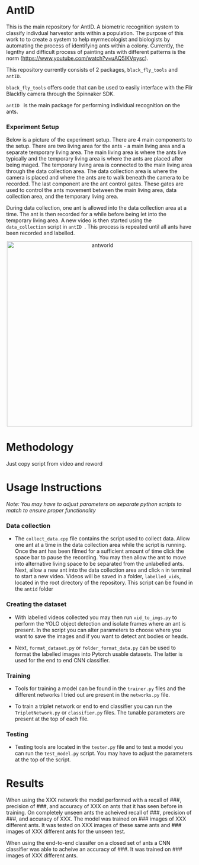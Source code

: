# AntID
This is the main repository for AntID. A biometric recognition system to classify indivdual harvestor ants
within a population. The purpose of this work to to create a system to help myrmecologist and biologists
by automating the process of identifying ants within a colony. Currently, the legnthy and difficult 
process of painting ants with different patterns is the norm (https://www.youtube.com/watch?v=uAQ5IKVpysc).

This repository currently consists of 2 packages, `black_fly_tools` and `antID`. 

`black_fly_tools` offers code that can be used to easily interface with the Flir Blackfly camera 
through the Spinnaker SDK.

`antID ` is the main package for performing individual recognition on the ants. 

### Experiment Setup
Below is a picture of the experiment setup. There are 4 main components to the setup. There are two
living area for the ants - a main living area and a separate temporary living area. The main living 
area is where the ants live typically and the temporary living area is where the ants are placed
after being maged. The temporary living area is connected to the main living area through the data 
collection area. The data collection area is where the camera is placed and where the ants are to walk
beneath the camera to be recorded. The last component are the ant control gates. These gates are used
to control the ants movement between the main living area, data collection area, and the temporary 
living area.

During data collection, one ant is allowed into the data collection area at a time. The ant is then
recorded for a while before being let into the temporary living area. A new video is then started using
the `data_collection` script in `antID `. This process is repeated until all ants have been recorded
and labelled.

<div align="center"><img src="https://github.com/oubrejames/antID/assets/46512429/eccbc9bd-b9c9-41ef-b49e-66b22ec4af2d" alt="antworld" width="500"/></div>

# Methodology
Just copy script from video and reword

# Usage Instructions
_Note: You may have to adjust parameters on separate python scripts to match to ensure proper functionality_

### Data collection
* The `collect_data.cpp` file contains the script used to collect data. Allow one ant at a time in the
data collection area while the script is running. Once the ant has been filmed for a sufficient amount
of time click the space bar to pause the recording. You may then allow the ant to move into alternative 
living space to be separated from the unlabelled ants. Next, allow a new ant into the data collection
area and click `n` in terminal to start a new video. Videos will be saved in a folder, `labelled_vids`,
located in the root directory of the repository. This script can be found in the `antid` folder

### Creating the dataset
* With labelled videos collected you may then run `vid_to_imgs.py` to perform the YOLO object detection
and isolate frames where an ant is present. In the script you can alter parameters to choose where you want
to save the images and if you want to detect ant bodies or heads.

* Next, `format_dataset.py` or `folder_format_data.py` can be used to format the labelled images into
Pytorch usable datasets. The latter is used for the end to end CNN classifier.

### Training
* Tools for training a model can be found in the `trainer.py` files and the different networks I tried
out are present in the `networks.py` file.

* To train a triplet network or end to end classifier you can run the `TripletNetwork.py` or `classifier.py`
files. The tunable parameters are present at the top of each file.

### Testing
* Testing tools are located in the `tester.py` file and to test a model you can run the `test_model.py`
script. You may have to adjust the parameters at the top of the script. 

# Results
When using the XXX network the model performed with a recall of ###, precision of ###, and accuracy of 
XXX on ants that it has seen before in training. On completely unseen ants the acheived recall of ###, precision of ###, and accuracy of 
XXX. The model was trained on ### images of XXX different ants. It was tested on XXX images of these
same ants and ### images of XXX different ants for the unseen test.

When using the end-to-end classifer on a closed set of ants a CNN classifier was able to acheive an
accuracy of ###. It was trained on ### images of XXX different ants.